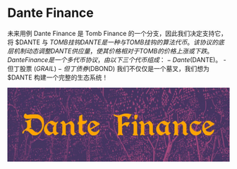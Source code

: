 # Dante Finance

未来用例
Dante Finance 是 Tomb Finance 的一个分支，因此我们决定支持它，将 $DANTE 与 $TOMB 挂钩
DANTE 是一种与 TOMB 挂钩的算法代币。该协议的底层机制动态调整 DANTE 供应量，使其价格相对于 TOMB 的价格上涨或下跌。
Dante Finance 是一个多代币协议，由以下三个代币组成：-Dante ($DANTE)。 -但丁股票 ($GRAIL) -但丁债券 ($DBOND)
我们不仅仅是一个墓叉，我们想为 $DANTE 构建一个完整的生态系统！

![1500x500](1500x500.jpg)

